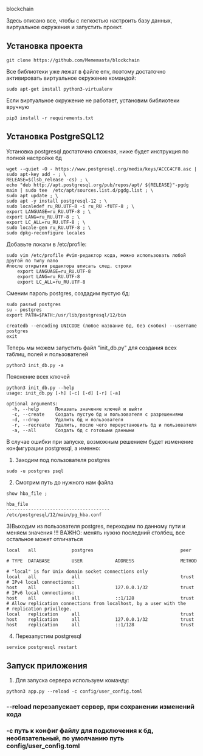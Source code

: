 
blockchain

Здесь описано все, чтобы с легкостью настроить базу данных, виртуальное окружения и запустить проект.


## Установка проекта

```
git clone https://github.com/Mememasta/blockchain
```

Все библиотеки уже лежат в файле env, поэтому достаточно активировать виртуальное окружение командой:

```
sudo apt-get install python3-virtualenv
```

Если виртуальное окружение не работает, установим библиотеки вручную

```
pip3 install -r requirements.txt
```

## Установка PostgreSQL12

Установка postgresql достаточно сложная, ниже будет инструкция по полной настройке бд

```
wget --quiet -O - https://www.postgresql.org/media/keys/ACCC4CF8.asc | sudo apt-key add - ; \
RELEASE=$(lsb_release -cs) ; \
echo "deb http://apt.postgresql.org/pub/repos/apt/ ${RELEASE}"-pgdg main | sudo tee  /etc/apt/sources.list.d/pgdg.list ; \
sudo apt update ; \
sudo apt -y install postgresql-12 ; \
sudo localedef ru_RU.UTF-8 -i ru_RU -fUTF-8 ; \
export LANGUAGE=ru_RU.UTF-8 ; \
export LANG=ru_RU.UTF-8 ; \
export LC_ALL=ru_RU.UTF-8 ; \
sudo locale-gen ru_RU.UTF-8 ; \
sudo dpkg-reconfigure locales
```

Добавьте локали в /etc/profile:

```
sudo vim /etc/profile #vim-редактор кода, можно использовать любой другой по типу nano
#после открытия редактора вписать след. строки
    export LANGUAGE=ru_RU.UTF-8
    export LANG=ru_RU.UTF-8
    export LC_ALL=ru_RU.UTF-8
```

Сменим пароль postgres, создадим пустую бд:

```
sudo passwd postgres
su - postgres
export PATH=$PATH:/usr/lib/postgresql/12/bin

createdb --encoding UNICODE (любое название бд, без скобок) --username postgres
exit
```
Теперь мы можем запустить файл "init_db.py" для создания всех таблиц, полей и пользователей

```
python3 init_db.py -a
```

Пояснение всех ключей

```
python3 init_db.py --help
usage: init_db.py [-h] [-c] [-d] [-r] [-a]

optional arguments:
  -h, --help      Показать значение ключей и выйти
  -c, --create    Создать пустую бд и пользователя с разрешениями
  -d, --drop      Удалить бд и пользователя
  -r, --recreate  Удалить, после чего переустановить бд и пользователя
  -a, --all       Создать бд с готовыми данными
```

В случае ошибки при запуске, возможным решением будет изменение конфигурации postgresql, а именно:

1) Заходим под пользователя postgres
```
sudo -u postgres psql
```
2) Смотрим путь до нужного нам файла
```
show hba_file ;

hba_file
--------------------------------------
/etc/postgresql/12/main/pg_hba.conf
```
3)Выходим из пользователя postgres, переходим по данному пути и меняем значения
!!! ВАЖНО: менять нужно последний столбец, все остальное может отличаться
```
local   all             postgres                                peer

# TYPE  DATABASE        USER            ADDRESS                 METHOD

# "local" is for Unix domain socket connections only
local   all             all                                     trust
# IPv4 local connections:
host    all             all             127.0.0.1/32            trust
# IPv6 local connections:
host    all             all             ::1/128                 trust
# Allow replication connections from localhost, by a user with the
# replication privilege.
local   replication     all                                     trust
host    replication     all             127.0.0.1/32            trust
host    replication     all             ::1/128                 trust
```

4) Перезапустим postgresql

```
service postgresql restart
```

## Запуск приложения

1) Для запуска сервера используем команду:

```
python3 app.py --reload -c config/user_config.toml
```
### --reload перезапускает сервер, при сохранении изменений кода
### -с путь к конфиг файлу для подключения к бд, необязательный, по умолчанию путь config/user_config.toml

